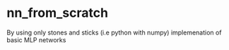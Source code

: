 # nn_from_scratch
By using only stones and sticks (i.e python with numpy) implemenation of basic MLP networks
